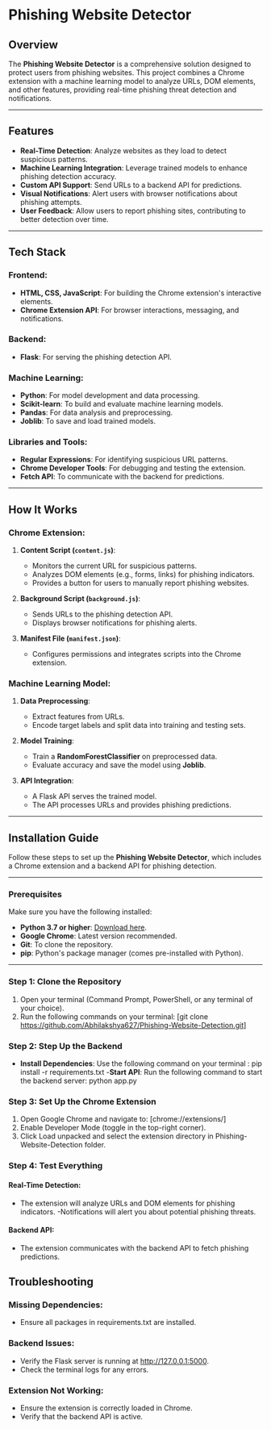 # Phishing Website Detector

## Overview
The **Phishing Website Detector** is a comprehensive solution designed to protect users from phishing websites. This project combines a Chrome extension with a machine learning model to analyze URLs, DOM elements, and other features, providing real-time phishing threat detection and notifications.

---

## Features
- **Real-Time Detection**: Analyze websites as they load to detect suspicious patterns.
- **Machine Learning Integration**: Leverage trained models to enhance phishing detection accuracy.
- **Custom API Support**: Send URLs to a backend API for predictions.
- **Visual Notifications**: Alert users with browser notifications about phishing attempts.
- **User Feedback**: Allow users to report phishing sites, contributing to better detection over time.

---

## Tech Stack

### **Frontend:**
- **HTML, CSS, JavaScript**: For building the Chrome extension's interactive elements.
- **Chrome Extension API**: For browser interactions, messaging, and notifications.

### **Backend:**
- **Flask**: For serving the phishing detection API.

### **Machine Learning:**
- **Python**: For model development and data processing.
- **Scikit-learn**: To build and evaluate machine learning models.
- **Pandas**: For data analysis and preprocessing.
- **Joblib**: To save and load trained models.

### **Libraries and Tools:**
- **Regular Expressions**: For identifying suspicious URL patterns.
- **Chrome Developer Tools**: For debugging and testing the extension.
- **Fetch API**: To communicate with the backend for predictions.

---

## How It Works

### **Chrome Extension**:
1. **Content Script (`content.js`)**:
   - Monitors the current URL for suspicious patterns.
   - Analyzes DOM elements (e.g., forms, links) for phishing indicators.
   - Provides a button for users to manually report phishing websites.

2. **Background Script (`background.js`)**:
   - Sends URLs to the phishing detection API.
   - Displays browser notifications for phishing alerts.

3. **Manifest File (`manifest.json`)**:
   - Configures permissions and integrates scripts into the Chrome extension.

### **Machine Learning Model**:
1. **Data Preprocessing**:
   - Extract features from URLs.
   - Encode target labels and split data into training and testing sets.

2. **Model Training**:
   - Train a **RandomForestClassifier** on preprocessed data.
   - Evaluate accuracy and save the model using **Joblib**.

3. **API Integration**:
   - A Flask API serves the trained model.
   - The API processes URLs and provides phishing predictions.

---

## Installation Guide

Follow these steps to set up the **Phishing Website Detector**, which includes a Chrome extension and a backend API for phishing detection.

---

### Prerequisites
Make sure you have the following installed:
- **Python 3.7 or higher**: [Download here](https://www.python.org/downloads/).
- **Google Chrome**: Latest version recommended.
- **Git**: To clone the repository.
- **pip**: Python's package manager (comes pre-installed with Python).

---

### Step 1: Clone the Repository
1. Open your terminal (Command Prompt, PowerShell, or any terminal of your choice).
2. Run the following commands on your terminal:
   [git clone https://github.com/Abhilakshya627/Phishing-Website-Detection.git]
### Step 2: Step Up the Backend
- **Install Dependencies**: Use the following command on your terminal : pip install -r requirements.txt
-**Start API**: Run the following command to start the backend server: python app.py
### Step 3: Set Up the Chrome Extension
1. Open Google Chrome and navigate to: [chrome://extensions/]
2. Enable Developer Mode (toggle in the top-right corner).
3. Click Load unpacked and select the extension directory in Phishing-Website-Detection folder.
### Step 4: Test Everything
#### Real-Time Detection:
- The extension will analyze URLs and DOM elements for phishing indicators.
-Notifications will alert you about potential phishing threats.
#### Backend API:
- The extension communicates with the backend API to fetch phishing predictions.

## Troubleshooting
### Missing Dependencies:
- Ensure all packages in requirements.txt are installed.
### Backend Issues:
- Verify the Flask server is running at http://127.0.0.1:5000.
- Check the terminal logs for any errors.
### Extension Not Working:
- Ensure the extension is correctly loaded in Chrome.
- Verify that the backend API is active.

